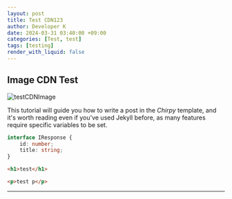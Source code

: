 ```yaml
---
layout: post
title: Test CDN123
author: Developer K
date: 2024-03-31 03:40:00 +09:00
categories: [Test, test]
tags: [testing]
render_with_liquid: false
---
```


## Image CDN Test

![testCDNImage](blog/main_business_img4.webp)

This tutorial will guide you how to write a post in the _Chirpy_ template, and it's worth reading even if you've used Jekyll before, as many features require specific variables to be set.

```typescript
interface IResponse {
    id: number;
    title: string;
}
```

```html
<h1>test</h1>
```


```html
<p>test p</p>
```
---
